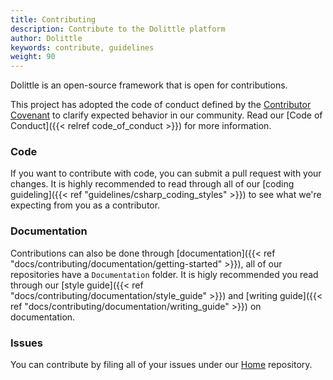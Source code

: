 ```yaml
---
title: Contributing
description: Contribute to the Dolittle platform
author: Dolittle
keywords: contribute, guidelines
weight: 90
---
```


Dolittle is an open-source framework that is open for contributions.

This project has adopted the code of conduct defined by the [Contributor Covenant](http://contributor-covenant.org/) to clarify expected behavior in our community. Read our [Code of Conduct]({{< relref code_of_conduct >}}) for more information.

### Code
If you want to contribute with code, you can submit a pull request with your changes.  It is highly recommended to read through all of our [coding guideling]({{< ref "guidelines/csharp_coding_styles" >}}) to see what we're expecting from you as a contributor.

### Documentation
Contributions can also be done through [documentation]({{< ref "docs/contributing/documentation/getting-started" >}}), all of our repositories have a `Documentation` folder. It is higly recommended you read through our [style guide]({{< ref "docs/contributing/documentation/style_guide" >}}) and [writing guide]({{< ref "docs/contributing/documentation/writing_guide" >}}) on documentation.

### Issues
You can contribute by filing all of your issues under our [Home](https://github.com/dolittle/home/issues) repository.
